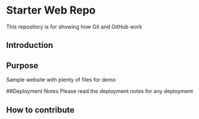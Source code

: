 # Starter Web Repo

This repository is for showing how Git and GitHub work

## Introduction


## Purpose

Sample website with plenty of files for demo

##Deployment Notes
Please read the deployment notes for any deployment

## How to contribute
